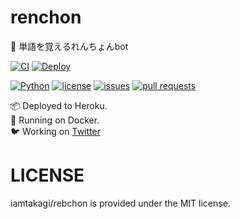 # renchon
💬 単語を覚えるれんちょんbot

[![CI](https://github.com/iamtakagi/renchon/actions/workflows/ci.yml/badge.svg)](https://github.com/iamtakagi/renchon/actions/workflows/ci.yml)
[![Deploy](https://github.com/iamtakagi/renchon/actions/workflows/deploy.yml/badge.svg)](https://github.com/iamtakagi/renchon/actions/workflows/deploy.yml)

[![Python](https://img.shields.io/badge/Python-3.9.2-blue)](https://kotlinlang.org)
[![license](https://img.shields.io/github/license/iamtakagi/renchon)](https://github.com/iamtakagi/renchon/blob/master/LICENSE)
[![issues](https://img.shields.io/github/issues/iamtakagi/renchon)](https://github.com/iamtakagi/renchon/issues)
[![pull requests](https://img.shields.io/github/issues-pr/iamtakagi/renchon)](https://github.com/iamtakagi/renchon/pulls)

📦 Deployed to Heroku.\
🐳 Running on Docker.\
🐦 Working on [Twitter](https://twitter.com/nyanpassnanon)

# LICENSE
iamtakagi/rebchon is provided under the MIT license.

